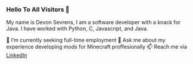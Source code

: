 ### Hello To All Visitors :wave:

My name is Devon Sevrens, I am a software developer with a knack for Java. I have worked with Python, C, Javascript, and Java.

🤔 I’m currently seeking full-time employment
💬 Ask me about my experience developing mods for Minecraft proffesionally
📫 Reach me via [LinkedIn](https://www.linkedin.com/in/devon-sevrens-372751232/)



<!--
**dsevvv/dsevvv** is a ✨ _special_ ✨ repository because its `README.md` (this file) appears on your GitHub profile.

Here are some ideas to get you started:

- 🔭 I’m currently working on ...
- 🌱 I’m currently learning ...
- 👯 I’m looking to collaborate on ...
- 🤔 I’m looking for help with ...
- 💬 Ask me about ...
- 📫 How to reach me: ...
- 😄 Pronouns: ...
- ⚡ Fun fact: ...
-->
